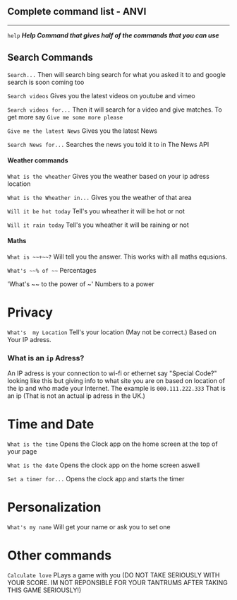 ## Complete command list - ANVI
***

`help` _**Help Command that gives half of the commands that you can use**_ 

## Search Commands
`Search...` Then will search bing search for what you asked it to and google search is soon coming too

`Search videos` Gives you the latest videos on youtube and vimeo

`Search videos for...` Then it will search for a video and give matches. To get more say `Give me some more please`

`Give me the latest News` Gives you the latest News

`Search News for...` Searches the news you told it to in The News API

#### Weather commands

`What is the wheather` Gives you the weather based on your ip adress location

`What is the Wheather in...` Gives you the weather of that area

`Will it be hot today` Tell's you wheather it will be hot or not

`Will it rain today` Tell's you wheather it will be raining or not

#### Maths

`What is ~~+~~?` Will tell you the answer. This works with all maths equsions.

`What's ~~% of ~~` Percentages

'What's ~~ to the power of ~' Numbers to a power


# Privacy

`What's  my Location` Tell's your location (May not be correct.) Based on Your IP adress.

### What is an `ip` Adress?

An IP adress is your connection to wi-fi or ethernet say "Special Code?" looking like this but giving info to what site you are on based on location of the ip and who made your Internet. The example is `000.111.222.333` That is an ip (That is not an actual ip adress in the UK.)

# Time and Date

`What is the time` Opens the Clock app on the home screen at the top of your page

`What is the date` Opens the clock app on the home screen aswell

`Set a timer for...` Opens the clock app and starts the timer

# Personalization

`What's my name` Will get your name or ask you to set one

# Other commands

`Calculate love` PLays a game with you (DO NOT TAKE SERIOUSLY WITH YOUR SCORE. IM NOT REPONSIBLE FOR YOUR TANTRUMS AFTER TAKING THIS GAME SERIOUSLY!)




